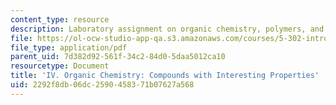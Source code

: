 ```yaml
---
content_type: resource
description: Laboratory assignment on organic chemistry, polymers, and dyes.
file: https://ol-ocw-studio-app-qa.s3.amazonaws.com/courses/5-302-introduction-to-experimental-chemistry-january-iap-2005/2292f8db06dc2590458371b07627a568_IV_Organic_2005b.pdf
file_type: application/pdf
parent_uid: 7d382d92-561f-34c2-84d0-5daa5012ca10
resourcetype: Document
title: 'IV. Organic Chemistry: Compounds with Interesting Properties'
uid: 2292f8db-06dc-2590-4583-71b07627a568
---
```


